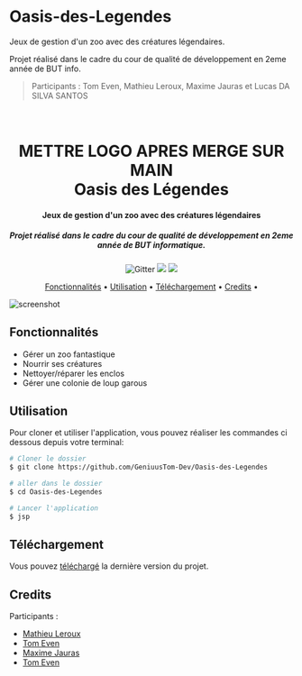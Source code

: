 # Oasis-des-Legendes

Jeux de gestion d'un zoo avec des créatures légendaires.

Projet réalisé dans le cadre du cour de qualité de développement en 2eme année de BUT info.

> Participants : Tom Even, Mathieu Leroux, Maxime Jauras et Lucas DA SILVA SANTOS


<h1 align="center">
  <br>
  METTRE LOGO APRES MERGE SUR MAIN
  <br>
  Oasis des Légendes
  <br>
</h1>

<h4 align="center">Jeux de gestion d'un zoo avec des créatures légendaires</h4>
<h5 align="center">Projet réalisé dans le cadre du cour de qualité de développement en 2eme année de BUT informatique.</h4>

<p align="center">
  <img src="https://img.shields.io/badge/java-%23ED8B00.svg?style=for-the-badge&logo=openjdk&logoColor=white"
         alt="Gitter">
  <img src="https://img.shields.io/badge/Junit5-25A162?style=for-the-badge&logo=junit5&logoColor=white">
  <img src="https://img.shields.io/badge/json-5E5C5C?style=for-the-badge&logo=json&logoColor=white">
</p>

<p align="center">
  <a href="#fonctionnalités">Fonctionnalités</a> •
  <a href="#utilisation">Utilisation</a> •
  <a href="#téléchargement">Téléchargement</a> •
  <a href="#credits">Credits</a> •
</p>

![screenshot](https://raw.githubusercontent.com/amitmerchant1990/electron-markdownify/master/app/img/markdownify.gif)

## Fonctionnalités

* Gérer un zoo fantastique
* Nourrir ses créatures
* Nettoyer/réparer les enclos
* Gérer une colonie de loup garous

## Utilisation

Pour cloner et utiliser l'application,  vous pouvez réaliser les commandes ci dessous depuis votre terminal:

```bash
# Cloner le dossier
$ git clone https://github.com/GeniuusTom-Dev/Oasis-des-Legendes

# aller dans le dossier
$ cd Oasis-des-Legendes

# Lancer l'application
$ jsp
```

## Téléchargement

Vous pouvez [téléchargé](https://github.com/GeniusTom-Dev/Oasis-des-Legendes) la dernière version du projet.

## Credits

Participants :
- [Mathieu Leroux](http://github.com/Badlix)
- [Tom Even](https://github.com/GeniusTom-Dev)
- [Maxime Jauras](https://github.com/JAURAS-Maxime-2225046a)
- [Tom Even](https://github.com/GeniusTom-Dev)



